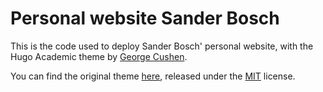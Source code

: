 # Personal website Sander Bosch

This is the code used to deploy Sander Bosch' personal website, with the Hugo Academic theme by [George Cushen](https://georgecushen.com).

You can find the original theme [here](https://github.com/gcushen/hugo-academic), released under the [MIT](https://github.com/sourcethemes/academic-kickstart/blob/master/LICENSE.md) license.
